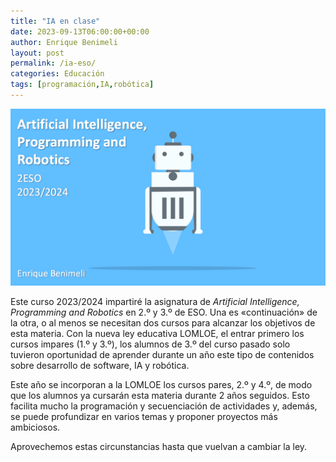 ```yaml
---
title: "IA en clase"
date: 2023-09-13T06:00:00+00:00
author: Enrique Benimeli
layout: post
permalink: /ia-eso/
categories: Educación
tags: [programación,IA,robótica]
---
```


[![image](assets/images/posts/2023/09/aipr2.png)]()

Este curso 2023/2024 impartiré la asignatura de *Artificial Intelligence, Programming and Robotics* en 2.º y 3.º de ESO. Una es «continuación» de la otra, o al menos se necesitan dos cursos para alcanzar los objetivos de esta materia. Con la nueva ley educativa LOMLOE, el entrar primero los cursos impares (1.º y 3.º), los alumnos de 3.º del curso pasado solo tuvieron oportunidad de aprender durante un año este tipo de contenidos sobre desarrollo de software, IA y robótica.

Este año se incorporan a la LOMLOE los cursos pares, 2.º y 4.º, de modo que los alumnos ya cursarán esta materia durante 2 años seguidos. Esto facilita mucho la programación y secuenciación de actividades y, además, se puede profundizar en varios temas y proponer proyectos más ambiciosos.

Aprovechemos estas circunstancias hasta que vuelvan a cambiar la ley. 


